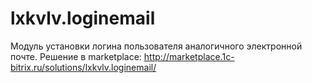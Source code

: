 # lxkvlv.loginemail

Модуль установки логина пользователя аналогичного электронной почте.
Решение в marketplace:
http://marketplace.1c-bitrix.ru/solutions/lxkvlv.loginemail/
